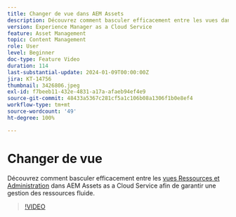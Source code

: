 ```yaml
---
title: Changer de vue dans AEM Assets
description: Découvrez comment basculer efficacement entre les vues dans AEM Assets as a Cloud Service afin d’assurer une gestion des ressources fluide.
version: Experience Manager as a Cloud Service
feature: Asset Management
topic: Content Management
role: User
level: Beginner
doc-type: Feature Video
duration: 114
last-substantial-update: 2024-01-09T00:00:00Z
jira: KT-14756
thumbnail: 3426806.jpeg
exl-id: f7beeb11-432e-4831-a17a-afaeb94ef4e9
source-git-commit: 48433a5367c281cf5a1c106b08a1306f1b0e8ef4
workflow-type: tm+mt
source-wordcount: '49'
ht-degree: 100%

---
```


# Changer de vue

Découvrez comment basculer efficacement entre les [vues Ressources et Administration](https://experienceleague.adobe.com/docs/experience-manager-cloud-service/content/assets/overview.html?lang=fr#persona-based-experiences) dans AEM Assets as a Cloud Service afin de garantir une gestion des ressources fluide.

>[!VIDEO](https://video.tv.adobe.com/v/3439029/?learn=on&captions=fre_fr)
